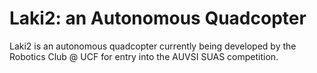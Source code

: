 # Laki2: an Autonomous Quadcopter

Laki2 is an autonomous quadcopter currently being developed by the Robotics Club @ UCF for entry into the AUVSI SUAS competition. 

